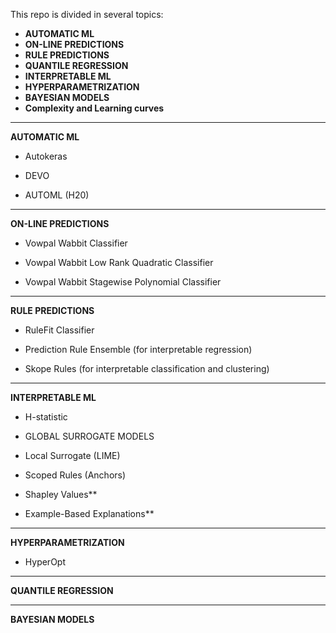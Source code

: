 
This repo is divided in several topics:

* **AUTOMATIC ML**
* **ON-LINE PREDICTIONS**
* **RULE PREDICTIONS**
* **QUANTILE REGRESSION**
* **INTERPRETABLE ML**
* **HYPERPARAMETRIZATION**
* **BAYESIAN MODELS**
* **Complexity and Learning curves**
    
****************************************************************

**AUTOMATIC ML**

* Autokeras

* DEVO

* AUTOML (H20)

****************************************************************

**ON-LINE PREDICTIONS**

* Vowpal Wabbit Classifier

* Vowpal Wabbit Low Rank Quadratic Classifier

* Vowpal Wabbit Stagewise Polynomial Classifier

****************************************************************

**RULE PREDICTIONS**

* RuleFit Classifier

* Prediction Rule Ensemble (for interpretable regression)

* Skope Rules (for interpretable classification and clustering)

****************************************************************

**INTERPRETABLE ML**


* H-statistic

* GLOBAL SURROGATE MODELS

* Local Surrogate (LIME)

* Scoped Rules (Anchors)

* Shapley Values**

* Example-Based Explanations**

****************************************************************

**HYPERPARAMETRIZATION**

* HyperOpt

****************************************************************

**QUANTILE REGRESSION**

****************************************************************

**BAYESIAN MODELS**